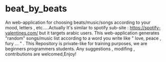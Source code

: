 # beat_by_beats
An web-application for choosing beats/music/songs according to your mood, letters , etc.....Actually It's similar to spotify sub-site : https://spotify-valentines.com/ but it targets arabic users. 
This web-application generates "random" songs/music list according to a word you write like " love, peace , fury ... " .
This Repository is private-like for training purposes, we are beginners programmers students.
Any suggestions , modifing , contributions are welcomed,Enjoy! 
